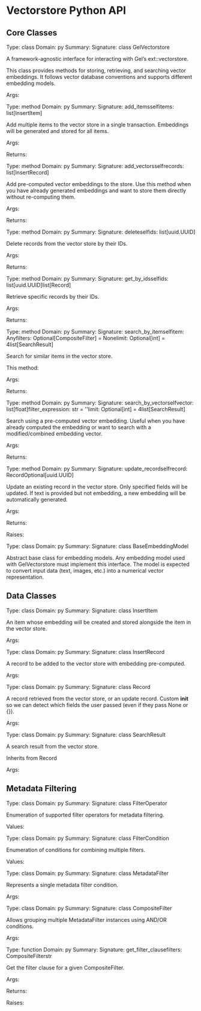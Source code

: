 # Vectorstore Python API

## Core Classes

Type: class
Domain: py
Summary: 
Signature: class GelVectorstore


A framework-agnostic interface for interacting with Gel’s ext::vectorstore.

This class provides methods for storing, retrieving, and searching vector embeddings. It follows vector database conventions and supports different embedding models.

Args:

Type: method
Domain: py
Summary: 
Signature: add_itemsselfitems: list[InsertItem]


Add multiple items to the vector store in a single transaction. Embeddings will be generated and stored for all items.

Args:

Returns:

Type: method
Domain: py
Summary: 
Signature: add_vectorsselfrecords: list[InsertRecord]


Add pre-computed vector embeddings to the store. Use this method when you have already generated embeddings and want to store them directly without re-computing them.

Args:

Returns:

Type: method
Domain: py
Summary: 
Signature: deleteselfids: list[uuid.UUID]


Delete records from the vector store by their IDs.

Args:

Returns:

Type: method
Domain: py
Summary: 
Signature: get_by_idsselfids: list[uuid.UUID]list[Record]


Retrieve specific records by their IDs.

Args:

Returns:

Type: method
Domain: py
Summary: 
Signature: search_by_itemselfitem: Anyfilters: Optional[CompositeFilter] = Nonelimit: Optional[int] = 4list[SearchResult]


Search for similar items in the vector store.

This method:

Args:

Returns:

Type: method
Domain: py
Summary: 
Signature: search_by_vectorselfvector: list[float]filter_expression: str = ''limit: Optional[int] = 4list[SearchResult]


Search using a pre-computed vector embedding. Useful when you have already computed the embedding or want to search with a modified/combined embedding vector.

Args:

Returns:

Type: method
Domain: py
Summary: 
Signature: update_recordselfrecord: RecordOptional[uuid.UUID]


Update an existing record in the vector store. Only specified fields will be updated. If text is provided but not embedding, a new embedding will be automatically generated.

Args:

Returns:

Raises:

Type: class
Domain: py
Summary: 
Signature: class BaseEmbeddingModel


Abstract base class for embedding models. Any embedding model used with GelVectorstore must implement this interface. The model is expected to convert input data (text, images, etc.) into a numerical vector representation.

## Data Classes

Type: class
Domain: py
Summary: 
Signature: class InsertItem


An item whose embedding will be created and stored alongside the item in the vector store.

Args:

Type: class
Domain: py
Summary: 
Signature: class InsertRecord


A record to be added to the vector store with embedding pre-computed.

Args:

Type: class
Domain: py
Summary: 
Signature: class Record


A record retrieved from the vector store, or an update record. Custom __init__ so we can detect which fields the user passed (even if they pass None or {}).

Args:

Type: class
Domain: py
Summary: 
Signature: class SearchResult


A search result from the vector store.

Inherits from Record

Args:

## Metadata Filtering

Type: class
Domain: py
Summary: 
Signature: class FilterOperator


Enumeration of supported filter operators for metadata filtering.

Values:

Type: class
Domain: py
Summary: 
Signature: class FilterCondition


Enumeration of conditions for combining multiple filters.

Values:

Type: class
Domain: py
Summary: 
Signature: class MetadataFilter


Represents a single metadata filter condition.

Args:

Type: class
Domain: py
Summary: 
Signature: class CompositeFilter


Allows grouping multiple MetadataFilter instances using AND/OR conditions.

Args:

Type: function
Domain: py
Summary: 
Signature: get_filter_clausefilters: CompositeFilterstr


Get the filter clause for a given CompositeFilter.

Args:

Returns:

Raises:

